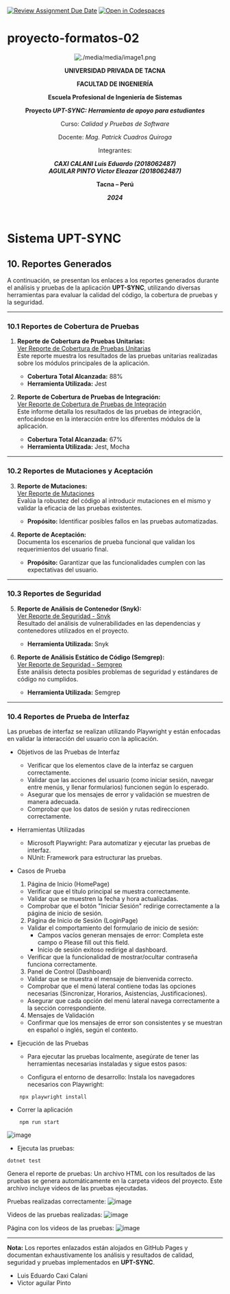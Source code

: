 [![Review Assignment Due Date](https://classroom.github.com/assets/deadline-readme-button-22041afd0340ce965d47ae6ef1cefeee28c7c493a6346c4f15d667ab976d596c.svg)](https://classroom.github.com/a/-i7BWR5S)
[![Open in Codespaces](https://classroom.github.com/assets/launch-codespace-2972f46106e565e64193e422d61a12cf1da4916b45550586e14ef0a7c637dd04.svg)](https://classroom.github.com/open-in-codespaces?assignment_repo_id=17275129)
# proyecto-formatos-02


<div align="center">

![./media/media/image1.png](./media/logo-upt.png)

**UNIVERSIDAD PRIVADA DE TACNA**  

**FACULTAD DE INGENIERÍA**  

**Escuela Profesional de Ingeniería de Sistemas**  

**Proyecto _UPT-SYNC: Herramienta de apoyo para estudiantes_**  

Curso: _Calidad y Pruebas de Software_  

Docente: _Mag. Patrick Cuadros Quiroga_  

Integrantes:  

***CAXI CALANI Luis Eduardo (2018062487)***  
***AGUILAR PINTO Victor Eleazar (2018062487)***  

**Tacna – Perú**  

***2024***  

</div>

<div style="page-break-after: always; visibility: hidden">\pagebreak</div>

# **Sistema UPT-SYNC**

## **10. Reportes Generados**

A continuación, se presentan los enlaces a los reportes generados durante el análisis y pruebas de la aplicación **UPT-SYNC**, utilizando diversas herramientas para evaluar la calidad del código, la cobertura de pruebas y la seguridad.

---

### **10.1 Reportes de Cobertura de Pruebas**

1. **Reporte de Cobertura de Pruebas Unitarias:**  
   [Ver Reporte de Cobertura de Pruebas Unitarias](https://upt-faing-epis.github.io/proyecto-si784-2024-ii-u2-caxi_aguilar_chata/unit-tests)  
   Este reporte muestra los resultados de las pruebas unitarias realizadas sobre los módulos principales de la aplicación.  
   - **Cobertura Total Alcanzada:** 88%  
   - **Herramienta Utilizada:** Jest  

2. **Reporte de Cobertura de Pruebas de Integración:**  
   [Ver Reporte de Cobertura de Pruebas de Integración](https://upt-faing-epis.github.io/proyecto-si784-2024-ii-u2-caxi_aguilar_chata/integration-tests)  
   Este informe detalla los resultados de las pruebas de integración, enfocándose en la interacción entre los diferentes módulos de la aplicación.  
   - **Cobertura Total Alcanzada:** 67%  
   - **Herramienta Utilizada:** Jest, Mocha  

---

### **10.2 Reportes de Mutaciones y Aceptación**

3. **Reporte de Mutaciones:**  
   [Ver Reporte de Mutaciones](https://upt-faing-epis.github.io/proyecto-si784-2024-ii-u3-hernandez_contreras_paja/mutation-report.html)  
   Evalúa la robustez del código al introducir mutaciones en el mismo y validar la eficacia de las pruebas existentes.  
   - **Propósito:** Identificar posibles fallos en las pruebas automatizadas.

4. **Reporte de Aceptación:**  
   Documenta los escenarios de prueba funcional que validan los requerimientos del usuario final.  
   - **Propósito:** Garantizar que las funcionalidades cumplen con las expectativas del usuario.

---

### **10.3 Reportes de Seguridad**

5. **Reporte de Análisis de Contenedor (Snyk):**  
   [Ver Reporte de Seguridad - Snyk](https://upt-faing-epis.github.io/proyecto-si784-2024-ii-u3-hernandez_contreras_paja/container-test-result.html)  
   Resultado del análisis de vulnerabilidades en las dependencias y contenedores utilizados en el proyecto.  
   - **Herramienta Utilizada:** Snyk  

6. **Reporte de Análisis Estático de Código (Semgrep):**  
   [Ver Reporte de Seguridad - Semgrep](https://upt-faing-epis.github.io/proyecto-si784-2024-ii-u2-caxi_aguilar_chata/semgrep-report/)  
   Este análisis detecta posibles problemas de seguridad y estándares de código no cumplidos.  
   - **Herramienta Utilizada:** Semgrep  

---

### **10.4 Reportes de Prueba de Interfaz**  
Las pruebas de interfaz se realizan utilizando Playwright y están enfocadas en validar la interacción del usuario con la aplicación.

* Objetivos de las Pruebas de Interfaz
    - Verificar que los elementos clave de la interfaz se carguen correctamente.
    - Validar que las acciones del usuario (como iniciar sesión, navegar entre menús, y llenar formularios) funcionen según lo esperado.
    - Asegurar que los mensajes de error y validación se muestren de manera adecuada.
    - Comprobar que los datos de sesión y rutas redireccionen correctamente.

* Herramientas Utilizadas
    - Microsoft Playwright: Para automatizar y ejecutar las pruebas de interfaz.
    - NUnit: Framework para estructurar las pruebas.

* Casos de Prueba
    1. Página de Inicio (HomePage)

    - Verificar que el título principal se muestra correctamente.
    - Validar que se muestren la fecha y hora actualizadas.
    - Comprobar que el botón "Iniciar Sesión" redirige correctamente a la página de inicio de sesión.

    2. Página de Inicio de Sesión (LoginPage)

    - Validar el comportamiento del formulario de inicio de sesión:
        - Campos vacíos generan mensajes de error: Completa este campo o Please fill out this field.
        - Inicio de sesión exitoso redirige al dashboard.
    - Verificar que la funcionalidad de mostrar/ocultar contraseña funciona correctamente.

    3. Panel de Control (Dashboard)

    - Validar que se muestra el mensaje de bienvenida correcto.
    - Comprobar que el menú lateral contiene todas las opciones necesarias (Sincronizar, Horarios, Asistencias, Justificaciones).
    - Asegurar que cada opción del menú lateral navega correctamente a la sección correspondiente.

    4. Mensajes de Validación

    - Confirmar que los mensajes de error son consistentes y se muestran en español o inglés, según el contexto.

* Ejecución de las Pruebas

    - Para ejecutar las pruebas localmente, asegúrate de tener las herramientas necesarias instaladas y sigue estos pasos:

    - Configura el entorno de desarrollo:
        Instala los navegadores necesarios con Playwright:
```
    npx playwright install
```
   - Correr la aplicación
```
    npm run start
```
![image](https://github.com/user-attachments/assets/224ad41f-6064-4af4-a358-ed87cd9cb32f)

   - Ejecuta las pruebas:
```
dotnet test
```
Genera el reporte de pruebas: Un archivo HTML con los resultados de las pruebas se genera automáticamente en la carpeta videos del proyecto. Este archivo incluye videos de las pruebas ejecutadas.

Pruebas realizadas correctamente:
![image](https://github.com/user-attachments/assets/b687e061-e1ad-485a-b053-803979dba603)

Videos de las pruebas realizadas:
![image](https://github.com/user-attachments/assets/d4efa661-2c10-4cd1-a4cc-6eadfc3650a1)

Página con los videos de las pruebas:
![image](https://github.com/user-attachments/assets/8d75dbd1-296f-4455-92bb-654a8334840d)


---



**Nota:** Los reportes enlazados están alojados en GitHub Pages y documentan exhaustivamente los análisis y resultados de calidad, seguridad y pruebas implementados en **UPT-SYNC**.  



* Luis Eduardo Caxi Calani
* Victor aguilar Pinto

